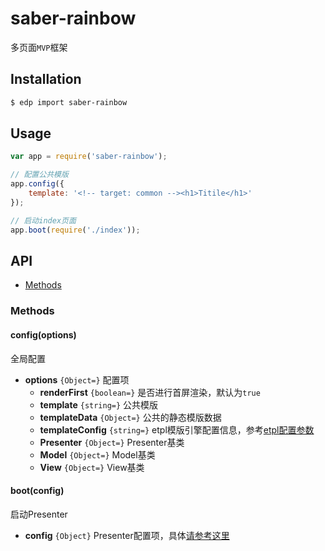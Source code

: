 saber-rainbow
===

多页面`MVP`框架

## Installation

```sh
$ edp import saber-rainbow
```

## Usage

```js
var app = require('saber-rainbow');

// 配置公共模版
app.config({
    template: '<!-- target: common --><h1>Titile</h1>'
});

// 启动index页面
app.boot(require('./index'));
```

## API

* [Methods](#methods)

### Methods

#### config(options)

全局配置

* **options** `{Object=}` 配置项
    * **renderFirst** `{boolean=}` 是否进行首屏渲染，默认为`true`
    * **template** `{string=}` 公共模版
    * **templateData** `{Object=}` 公共的静态模版数据
    * **templateConfig** `{string=}` etpl模版引擎配置信息，参考[etpl配置参数](https://github.com/ecomfe/etpl/blob/master/doc/config.md)
    * **Presenter** `{Object=}` Presenter基类
    * **Model** `{Object=}` Model基类
    * **View** `{Object=}` View基类

#### boot(config)

启动Presenter

* **config** `{Object}` Presenter配置项，具体[请参考这里](https://github.com/ecomfe/saber-mm/blob/master/doc/presenter.md)
